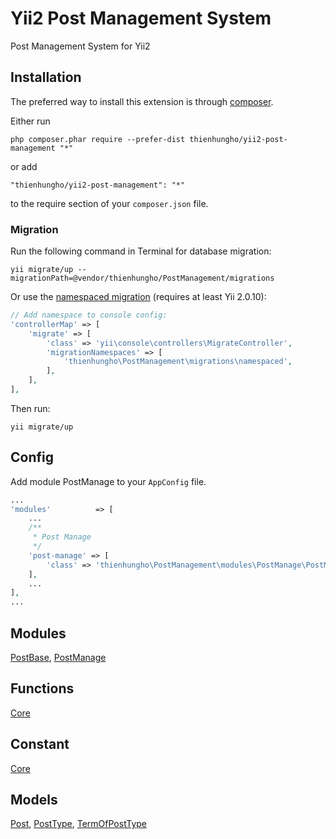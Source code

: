 Yii2 Post Management System
====================
Post Management System for Yii2

Installation
------------

The preferred way to install this extension is through [composer](http://getcomposer.org/download/).

Either run

```
php composer.phar require --prefer-dist thienhungho/yii2-post-management "*"
```

or add

```
"thienhungho/yii2-post-management": "*"
```

to the require section of your `composer.json` file.

### Migration

Run the following command in Terminal for database migration:

```
yii migrate/up --migrationPath=@vendor/thienhungho/PostManagement/migrations
```

Or use the [namespaced migration](http://www.yiiframework.com/doc-2.0/guide-db-migrations.html#namespaced-migrations) (requires at least Yii 2.0.10):

```php
// Add namespace to console config:
'controllerMap' => [
    'migrate' => [
        'class' => 'yii\console\controllers\MigrateController',
        'migrationNamespaces' => [
            'thienhungho\PostManagement\migrations\namespaced',
        ],
    ],
],
```

Then run:
```
yii migrate/up
```

Config
------------

Add module PostManage to your `AppConfig` file.

```php
...
'modules'          => [
    ...
    /**
     * Post Manage
     */
    'post-manage' => [
        'class' => 'thienhungho\PostManagement\modules\PostManage\PostManage',
    ],
    ...
],
...
```

Modules
------------

[PostBase](https://github.com/thienhungho/yii2-post-management/tree/master/src/modules/PostBase), [PostManage](https://github.com/thienhungho/yii2-post-management/tree/master/src/modules/PostManage)

Functions
------------

[Core](https://github.com/thienhungho/yii2-post-management/tree/master/src/functions/core.php)

Constant
------------

[Core](https://github.com/thienhungho/yii2-post-management/tree/master/src/const/core.php)

Models
------------

[Post](https://github.com/thienhungho/yii2-post-management/tree/master/src/models/Post.php), [PostType](https://github.com/thienhungho/yii2-post-management/tree/master/src/models/PostType.php), [TermOfPostType](https://github.com/thienhungho/yii2-post-management/tree/master/src/models/TermOfPostType.php)
